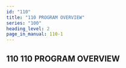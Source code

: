 ```yaml
---
id: "110"
title: "110 PROGRAM OVERVIEW"
series: "100"
heading_level: 2
page_in_manual: 110-1
---
```


## 110 110 PROGRAM OVERVIEW